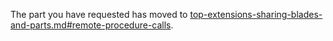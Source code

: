 
The part you have requested has moved to [top-extensions-sharing-blades-and-parts.md#remote-procedure-calls](top-extensions-sharing-blades-and-parts.md#remote-procedure-calls).